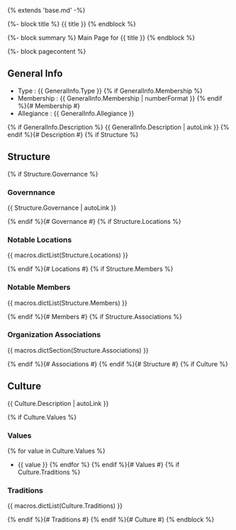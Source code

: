 {% extends 'base.md' -%}

{%- block title %}
{{ title }}
{% endblock %}

{%- block summary %}
Main Page for {{ title }}
{% endblock %}

{%- block pagecontent %}
## General Info

- Type : {{ GeneralInfo.Type }}
{% if GeneralInfo.Membership %}
- Membership : {{ GeneralInfo.Membership | numberFormat }}
{% endif %}{# Membership #}
- Allegiance : {{ GeneralInfo.Allegiance }}

{% if GeneralInfo.Description %}
{{ GeneralInfo.Description | autoLink }}
{% endif %}{# Description #}
{% if Structure %}
## Structure

{% if Structure.Governance %}
### Governnance

{{ Structure.Governance | autoLink }}

{% endif %}{# Governance #}
{% if Structure.Locations %}
### Notable Locations

{{ macros.dictList(Structure.Locations) }}

{% endif %}{# Locations #}
{% if Structure.Members %}
### Notable Members

{{ macros.dictList(Structure.Members) }}

{% endif %}{# Members #}
{% if Structure.Associations %}
### Organization Associations

{{ macros.dictSection(Structure.Associations) }}

{% endif %}{# Associations #}
{% endif %}{# Structure #}
{% if Culture %}
## Culture

{{ Culture.Description | autoLink }}

{% if Culture.Values %}
### Values

{% for value in Culture.Values %}
- {{ value }}
{% endfor %}
{% endif %}{# Values #}
{% if Culture.Traditions %}
### Traditions

{{ macros.dictList(Culture.Traditions) }}

{% endif %}{# Traditions #}
{% endif %}{# Culture #}
{% endblock %}
